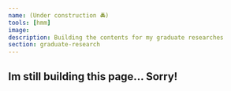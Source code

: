 ```yaml
---
name: (Under construction 🚔)
tools: [hmm]
image: 
description: Building the contents for my graduate researches
section: graduate-research
---
```


## Im still building this page... Sorry!